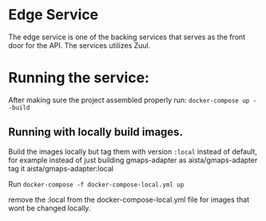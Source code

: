 # Edge Service
The edge service is one of the backing services that serves as the front door for the API. The services utilizes Zuul.

# Running the service:

After making sure the project assembled properly run:  ```docker-compose up --build```

## Running with locally build images.

Build the images locally but tag them with version ```:local``` instead of default, for example instead of just building gmaps-adapter as aista/gmaps-adapter tag it aista/gmaps-adapter:local 

Run ```docker-compose -f docker-compose-local.yml up```

remove the :local from the docker-compose-local.yml file for images that wont be changed locally.
